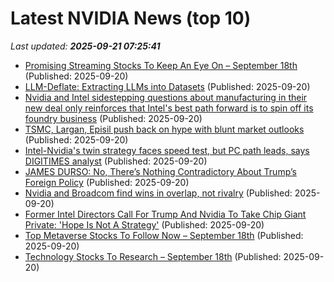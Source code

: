 # Latest NVIDIA News (top 10)
_Last updated: **2025-09-21 07:25:41**_

- [Promising Streaming Stocks To Keep An Eye On – September 18th](https://www.etfdailynews.com/2025/09/20/promising-streaming-stocks-to-keep-an-eye-on-september-18th/) (Published: 2025-09-20)
- [LLM-Deflate: Extracting LLMs into Datasets](https://www.scalarlm.com/blog/llm-deflate-extracting-llms-into-datasets/) (Published: 2025-09-20)
- [Nvidia and Intel sidestepping questions about manufacturing in their new deal only reinforces that Intel's best path forward is to spin off its foundry business](https://biztoc.com/x/0c061b9ea4729296) (Published: 2025-09-20)
- [TSMC, Largan, Episil push back on hype with blunt market outlooks](https://www.digitimes.com/news/a20250919PD226/tsmc-market-sic-episil-nvidia.html) (Published: 2025-09-20)
- [Intel-Nvidia's twin strategy faces speed test, but PC path leads, says DIGITIMES analyst](https://www.digitimes.com/news/a20250919VL203/nvidia-intel-gpu-cpu-packaging.html) (Published: 2025-09-20)
- [JAMES DURSO: No, There’s Nothing Contradictory About Trump’s Foreign Policy](https://dailycaller.com/2025/09/20/opinion-no-theres-nothing-contradictory-about-trumps-foreign-policy-james-durso/) (Published: 2025-09-20)
- [Nvidia and Broadcom find wins in overlap, not rivalry](https://www.digitimes.com/news/a20250918PD239/broadcom-nvidia-ethernet-asic-chips.html) (Published: 2025-09-20)
- [Former Intel Directors Call For Trump And Nvidia To Take Chip Giant Private: 'Hope Is Not A Strategy'](https://biztoc.com/x/f39f2b3053066c4b) (Published: 2025-09-20)
- [Top Metaverse Stocks To Follow Now – September 18th](https://www.etfdailynews.com/2025/09/20/top-metaverse-stocks-to-follow-now-september-18th/) (Published: 2025-09-20)
- [Technology Stocks To Research – September 18th](https://www.etfdailynews.com/2025/09/20/technology-stocks-to-research-september-18th/) (Published: 2025-09-20)
